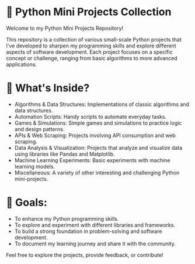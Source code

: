 # 🐍 Python Mini Projects Collection
Welcome to my Python Mini Projects Repository!

This repository is a collection of various small-scale Python projects that I've developed to sharpen my programming skills and explore different aspects of software development. Each project focuses on a specific concept or challenge, ranging from basic algorithms to more advanced applications.

# 🧠 What's Inside?
- Algorithms & Data Structures: Implementations of classic algorithms and data structures.
- Automation Scripts: Handy scripts to automate everyday tasks.
- Games & Simulations: Simple games and simulations to practice logic and design patterns.
- APIs & Web Scraping: Projects involving API consumption and web scraping.
- Data Analysis & Visualization: Projects that analyze and visualize data using libraries like Pandas and Matplotlib.
- Machine Learning Experiments: Basic experiments with machine learning models.
- Miscellaneous: A variety of other interesting and challenging Python mini-projects.
# 🚀 Goals:
- To enhance my Python programming skills.
- To explore and experiment with different libraries and frameworks.
- To build a strong foundation in problem-solving and software development.
- To document my learning journey and share it with the community.

Feel free to explore the projects, provide feedback, or contribute!

